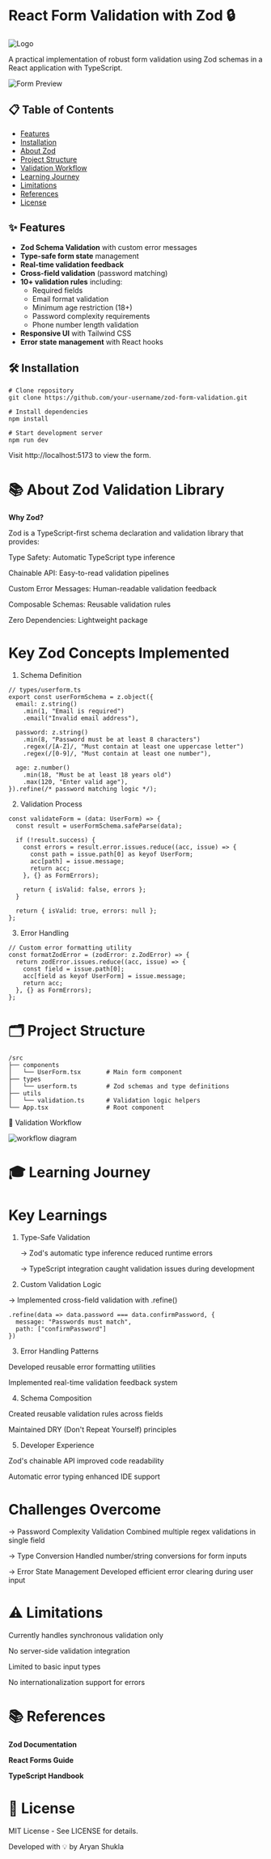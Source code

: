  # React Form Validation with Zod 🔒

  ![Logo](./public/assets/log1.webp)
 
A practical implementation of robust form validation using Zod schemas in a React application with TypeScript.



  ![Form Preview](./public/assets/Screenshot.png)  


## 📋 Table of Contents
- [Features](#-features)
- [Installation](#-installation)
- [About Zod](#-about-zod-validation-library)
- [Project Structure](#-project-structure)
- [Validation Workflow](#-validation-workflow)
- [Learning Journey](#-learning-journey)
- [Limitations](#-limitations)
- [References](#-references)
- [License](#-license)

## ✨ Features
- **Zod Schema Validation** with custom error messages
- **Type-safe form state** management
- **Real-time validation feedback**
- **Cross-field validation** (password matching)
- **10+ validation rules** including:
  - Required fields
  - Email format validation
  - Minimum age restriction (18+)
  - Password complexity requirements
  - Phone number length validation
- **Responsive UI** with Tailwind CSS
- **Error state management** with React hooks

## 🛠 Installation

```
# Clone repository
git clone https://github.com/your-username/zod-form-validation.git

# Install dependencies
npm install

# Start development server
npm run dev
```


Visit http://localhost:5173 to view the form.

# 📚 About Zod Validation Library

 **Why Zod?**

Zod is a TypeScript-first schema declaration and validation library that provides:

Type Safety: Automatic TypeScript type inference

Chainable API: Easy-to-read validation pipelines

Custom Error Messages: Human-readable validation feedback

Composable Schemas: Reusable validation rules

Zero Dependencies: Lightweight package



# Key Zod Concepts Implemented

1. Schema Definition

```
// types/userform.ts
export const userFormSchema = z.object({
  email: z.string()
    .min(1, "Email is required")
    .email("Invalid email address"),
    
  password: z.string()
    .min(8, "Password must be at least 8 characters")
    .regex(/[A-Z]/, "Must contain at least one uppercase letter")
    .regex(/[0-9]/, "Must contain at least one number"),
    
  age: z.number()
    .min(18, "Must be at least 18 years old")
    .max(120, "Enter valid age"),
}).refine(/* password matching logic */);
```

2. Validation Process
```
const validateForm = (data: UserForm) => {
  const result = userFormSchema.safeParse(data);
  
  if (!result.success) {
    const errors = result.error.issues.reduce((acc, issue) => {
      const path = issue.path[0] as keyof UserForm;
      acc[path] = issue.message;
      return acc;
    }, {} as FormErrors);
    
    return { isValid: false, errors };
  }
  
  return { isValid: true, errors: null };
};
```
3. Error Handling

```
// Custom error formatting utility
const formatZodError = (zodError: z.ZodError) => {
  return zodError.issues.reduce((acc, issue) => {
    const field = issue.path[0];
    acc[field as keyof UserForm] = issue.message;
    return acc;
  }, {} as FormErrors);
};
```


# 🗂 Project Structure

```
/src
├── components
│   └── UserForm.tsx       # Main form component
├── types
│   └── userform.ts        # Zod schemas and type definitions
├── utils
│   └── validation.ts      # Validation logic helpers
└── App.tsx                # Root component

```


🔄 Validation Workflow



![workflow diagram](./public/assets/workflow.png)


# 🎓 Learning Journey

# Key Learnings

1. Type-Safe Validation

    -> Zod's automatic type inference reduced runtime errors

    -> TypeScript integration caught validation issues during development

2. Custom Validation Logic

  -> Implemented cross-field validation with .refine()

```
.refine(data => data.password === data.confirmPassword, {
  message: "Passwords must match",
  path: ["confirmPassword"]
})
```
3. Error Handling Patterns

Developed reusable error formatting utilities

Implemented real-time validation feedback system

4. Schema Composition

Created reusable validation rules across fields

Maintained DRY (Don't Repeat Yourself) principles

5. Developer Experience

Zod's chainable API improved code readability

Automatic error typing enhanced IDE support




# Challenges Overcome
 -> Password Complexity Validation
   Combined multiple regex validations in single field

-> Type Conversion
   Handled number/string conversions for form inputs

-> Error State Management
  Developed efficient error clearing during user input





# ⚠ Limitations


Currently handles synchronous validation only

No server-side validation integration

Limited to basic input types

No internationalization support for errors



# 📚 References

**Zod Documentation**

**React Forms Guide**

**TypeScript Handbook**


# 📄 License
MIT License - See LICENSE for details.

Developed with 💡 by Aryan Shukla
 